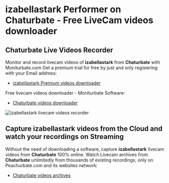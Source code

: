 # izabellastark Performer on Chaturbate - Free LiveCam videos downloader

## Chaturbate Live Videos Recorder

Monitor and record livecam videos of **izabellastark** from **Chaturbate** with Moniturbate.com
Get a premium trial for free by just and only registering with your Email address:
* [izabellastark Premium videos downloader](https://moniturbate.com/request-demo-licence-key.html)

Free livecam videos downloader - Moniturbate Software:
* [Chaturbate videos downloader](https://moniturbate.com/moniturbate-download-software.html)

![izabellastark livecam videos recorder](https://peachurnet.com/templates/moniturbate-software.png)


## Capture izabellastark videos from the Cloud and watch your recordings on Streaming

Without the need of downloading a software, capture **izabellastark** livecam videos from **Chaturbate** 100% online.
Watch Livecam archives from **Chaturbate** unlimitedly from thousands of existing recordings, only on Peachurbate.com and its websites network:
* [Chaturbate videos archives](https://peachurnet.com/)
